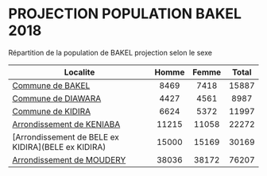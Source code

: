# PROJECTION POPULATION BAKEL 2018
	
Répartition de la population de BAKEL projection selon le sexe
	
| Localite  | Homme | Femme | Total |
| --------- |:-----:|:-----:|:-----:|
| [Commune de BAKEL](BAKEL) | 8469 | 7418 | 15887 |
| [Commune de DIAWARA](DIAWARA) | 4427 | 4561 | 8987 |
| [Commune de KIDIRA](KIDIRA) | 6624 | 5372 | 11997 |
| [Arrondissement de KENIABA](KENIABA) | 11215 | 11058 | 22272 |
| [Arrondissement de BELE ex KIDIRA](BELE ex KIDIRA) | 15000 | 15169 | 30169 |
| [Arrondissement de MOUDERY](MOUDERY) | 38036 | 38172 | 76207 |
